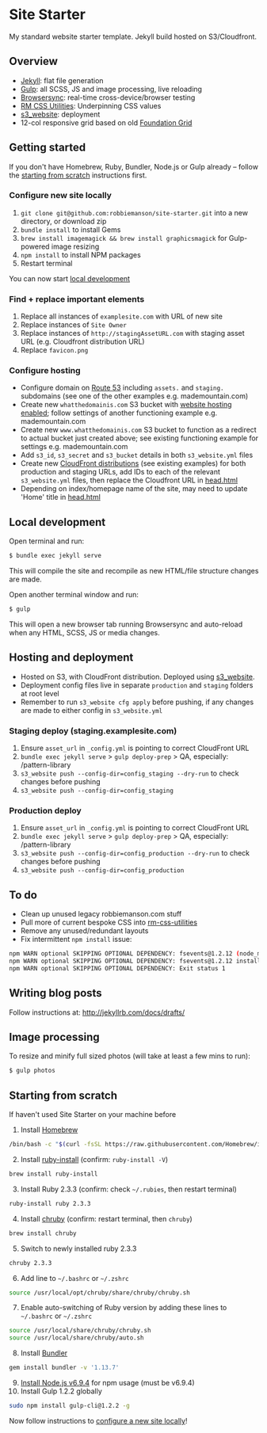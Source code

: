 # Site Starter

My standard website starter template. Jekyll build hosted on S3/Cloudfront.

## Overview
* [Jekyll](https://jekyllrb.com/): flat file generation
* [Gulp](https://gulpjs.com/): all SCSS, JS and image processing, live reloading
* [Browsersync](https://www.browsersync.io/): real-time cross-device/browser testing
* [RM CSS Utilities](https://github.com/robbiemanson/rm-css-utilities): Underpinning CSS values
* [s3_website](https://github.com/laurilehmijoki/s3_website): deployment
* 12-col responsive grid based on old [Foundation Grid](http://foundation.zurb.com/grid.html)

## Getting started

If you don't have Homebrew, Ruby, Bundler, Node.js or Gulp already – follow the [starting from scratch](#starting-from-scratch) instructions first.

### Configure new site locally
1. `git clone git@github.com:robbiemanson/site-starter.git` into a new directory, or download zip
2. `bundle install` to install Gems
3. `brew install imagemagick && brew install graphicsmagick` for Gulp-powered image resizing
4. `npm install` to install NPM packages
5. Restart terminal

You can now start [local development](#local-development)

### Find + replace important elements

1. Replace all instances of `examplesite.com` with URL of new site
2. Replace instances of `Site Owner`
3. Replace instances of `http://stagingAssetURL.com` with staging asset URL (e.g. Cloudfront distribution URL)
4. Replace `favicon.png`

### Configure hosting
* Configure domain on [Route 53](https://console.aws.amazon.com/route53) including `assets.` and `staging.` subdomains (see one of the other examples e.g. mademountain.com)
* Create new `whatthedomainis.com` S3 bucket with [website hosting enabled](https://docs.aws.amazon.com/AmazonS3/latest/dev/EnableWebsiteHosting.html); follow settings of another functioning example e.g. mademountain.com
* Create new `www.whatthedomainis.com` S3 bucket to function as a redirect to actual bucket just created above; see existing functioning example for settings e.g. mademountain.com
* Add `s3_id`, `s3_secret` and `s3_bucket` details in both `s3_website.yml` files
* Create new [CloudFront distributions](https://console.aws.amazon.com/cloudfront/) (see existing examples) for both production and staging URLs, add IDs to each of the relevant `s3_website.yml` files, then replace the Cloudfront URL in [head.html](https://github.com/robbiemanson/site-starter/blob/master/_includes/head.html)
* Depending on index/homepage name of the site, may need to update 'Home' title in [head.html](https://github.com/robbiemanson/site-starter/blob/master/_includes/head.html)

## Local development
Open terminal and run:
```bash
$ bundle exec jekyll serve
```
This will compile the site and recompile as new HTML/file structure changes are made.

Open another terminal window and run:
```bash
$ gulp
```
This will open a new browser tab running Browsersync and auto-reload when any HTML, SCSS, JS or media changes.  

## Hosting and deployment
* Hosted on S3, with CloudFront distribution. Deployed using [s3_website](https://github.com/laurilehmijoki/s3_website).
* Deployment config files live in separate `production` and `staging` folders at root level
* Remember to run `s3_website cfg apply` before pushing, if any changes are made to either config in `s3_website.yml`

### Staging deploy (staging.examplesite.com)
1. Ensure `asset_url` in `_config.yml` is pointing to correct CloudFront URL
2. `bundle exec jekyll serve` > `gulp deploy-prep` > QA, especially: /pattern-library
3. `s3_website push --config-dir=config_staging --dry-run` to check changes before pushing
4. `s3_website push --config-dir=config_staging`

### Production deploy
1. Ensure `asset_url` in `_config.yml` is pointing to correct CloudFront URL
2. `bundle exec jekyll serve` > `gulp deploy-prep` > QA, especially: /pattern-library
3. `s3_website push --config-dir=config_production --dry-run` to check changes before pushing
4. `s3_website push --config-dir=config_production`

## To do
* Clean up unused legacy robbiemanson.com stuff
* Pull more of current bespoke CSS into [rm-css-utilities](https://github.com/robbiemanson/rm-css-utilities)
* Remove any unused/redundant layouts
* Fix intermittent `npm install` issue:
```bash
npm WARN optional SKIPPING OPTIONAL DEPENDENCY: fsevents@1.2.12 (node_modules/fsevents):
npm WARN optional SKIPPING OPTIONAL DEPENDENCY: fsevents@1.2.12 install: `node-gyp rebuild`
npm WARN optional SKIPPING OPTIONAL DEPENDENCY: Exit status 1
```

## Writing blog posts
Follow instructions at: http://jekyllrb.com/docs/drafts/

## Image processing
To resize and minify full sized photos (will take at least a few mins to run):
```bash
$ gulp photos
```

## Starting from scratch

If haven't used Site Starter on your machine before

1. Install [Homebrew](https://brew.sh/)
```bash
/bin/bash -c "$(curl -fsSL https://raw.githubusercontent.com/Homebrew/install/master/install.sh)"
```
2. Install [ruby-install](https://github.com/postmodern/ruby-install) (confirm: `ruby-install -V`)
```bash
brew install ruby-install
```
3. Install Ruby 2.3.3 (confirm: check `~/.rubies`, then restart terminal)
```bash
ruby-install ruby 2.3.3
```
4. Install [chruby](https://github.com/postmodern/chruby) (confirm: restart terminal, then `chruby`)
```bash
brew install chruby
```
5. Switch to newly installed ruby 2.3.3
```bash
chruby 2.3.3
```
6. Add line to `~/.bashrc` or `~/.zshrc`
```bash
source /usr/local/opt/chruby/share/chruby/chruby.sh
```
7. Enable auto-switching of Ruby version by adding these lines to `~/.bashrc` or `~/.zshrc`
```bash
source /usr/local/share/chruby/chruby.sh
source /usr/local/share/chruby/auto.sh
```
8. Install [Bundler](https://bundler.io/)
```bash
gem install bundler -v '1.13.7'
```
9. [Install Node.js v6.9.4](https://nodejs.org/download/release/v6.9.4/node-v6.9.4.pkg) for npm usage (must be v6.9.4)
10. Install Gulp 1.2.2 globally
```bash
sudo npm install gulp-cli@1.2.2 -g
```

Now follow instructions to [configure a new site locally](#configure-new-site-locally)!
